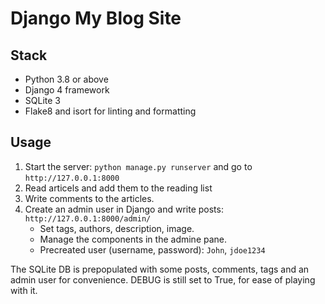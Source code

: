 # Django My Blog Site

## Stack

- Python 3.8 or above
- Django 4 framework
- SQLite 3
- Flake8 and isort for linting and formatting

## Usage

1. Start the server: `python manage.py runserver` and go to `http://127.0.0.1:8000`
2. Read articels and add them to the reading list
3. Write comments to the articles.
4. Create an admin user in Django and write posts: `http://127.0.0.1:8000/admin/`
    - Set tags, authors, description, image.
    - Manage the components in the admine pane.
    - Precreated user (username, password): `John`, `jdoe1234`

The SQLite DB is prepopulated with some posts, comments, tags and an admin user for convenience.
DEBUG is still set to True, for ease of playing with it.
